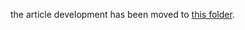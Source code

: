 the article development has been moved to [this folder](https://github.com/ASU-CPI/honest-pi/tree/master/article).
